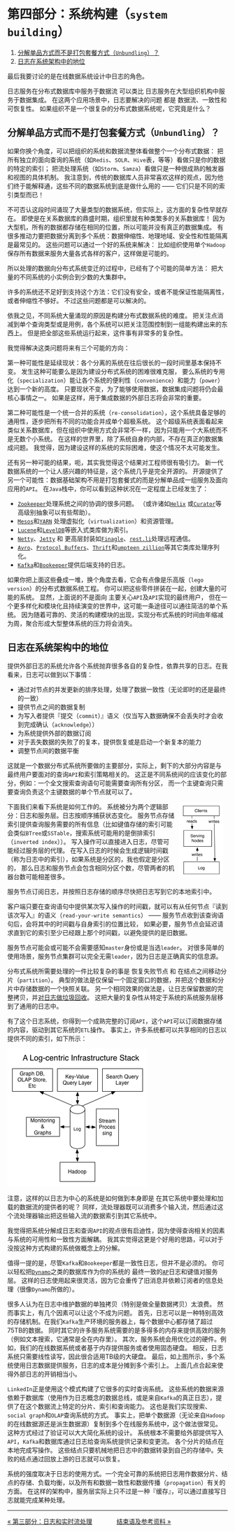 第四部分：系统构建（`system building`）
===============================

<!-- START doctoc generated TOC please keep comment here to allow auto update -->
<!-- DON'T EDIT THIS SECTION, INSTEAD RE-RUN doctoc TO UPDATE -->


1. [分解单品方式而不是打包套餐方式（`Unbundling`）？](#%E5%88%86%E8%A7%A3%E5%8D%95%E5%93%81%E6%96%B9%E5%BC%8F%E8%80%8C%E4%B8%8D%E6%98%AF%E6%89%93%E5%8C%85%E5%A5%97%E9%A4%90%E6%96%B9%E5%BC%8Funbundling)
1. [日志在系统架构中的地位](#%E6%97%A5%E5%BF%97%E5%9C%A8%E7%B3%BB%E7%BB%9F%E6%9E%B6%E6%9E%84%E4%B8%AD%E7%9A%84%E5%9C%B0%E4%BD%8D)

<!-- END doctoc generated TOC please keep comment here to allow auto update -->

最后我要讨论的是在线数据系统设计中日志的角色。

日志服务在分布式数据库中服务于数据流 可以类比 日志服务在大型组织机构中服务于数据集成。
在这两个应用场景中，日志要解决的问题 都是 数据流、一致性和可恢复性。
如果组织不是一个很复杂的分布式数据系统呢，它究竟是什么？

分解单品方式而不是打包套餐方式（`Unbundling`）？
-----------------

如果你换个角度，可以把组织的系统和数据流整体看做整个一个分布式数据：
把所有独立的面向查询的系统（如`Redis`、`SOLR`、`Hive`表，等等）看做只是你的数据的特定的索引；
把流处理系统（如`Storm`、`Samza`）看做只是一种很成熟的触发器和视图的具体机制。
我注意到，传统的数据库人员非常喜欢这样的观点，因为他们终于能解释通，这些不同的数据系统到底是做什么用的
—— 它们只是不同的索引类型而已！

不可否认这段时间涌现了大量类型的数据系统，但实际上，这方面的复杂性早就存在。
即使是在关系数据库的鼎盛时期，组织里就有种类繁多的关系数据库！
因为大型机，所有的数据都存储在相同的位置，所以可能并没有真正的数据集成。
有很多推动力要把数据分离到多个系统：数据伸缩性、地理地域、安全性和性能隔离是最常见的。
这些问题可以通过一个好的系统来解决：
比如组织使用单个`Hadoop`保存所有数据来服务大量各式各样的客户，这样做是可能的。

所以处理的数据向分布式系统变迁的过程中，已经有了个可能的简单方法：
把大量的不同系统的小实例合到少数的大集群中。

许多的系统还不足好到支持这个方法：它们没有安全，或者不能保证性能隔离性，或者伸缩性不够好。
不过这些问题都是可以解决的。

依我之见，不同系统大量涌现的原因是构建分布式数据系统的难度。
把关注点消减到单个查询类型或是用例，各个系统可以把关注范围控制到一组能构建出来的东西上。
但是把全部这些系统运行起来，这件事有非常多的复杂性。

我觉得解决这类问题将来有三个可能的方向：

第一种可能性是延续现状：各个分离的系统在往后很长的一段时间里基本保持不变。
发生这种可能要么是因为建设分布式系统的困难很难克服，
要么系统的专用化（`specialization`）能让各个系统的便利性（`convenience`）和能力（`power`）达到一个新的高度。
只要现状不变，为了能够使用数据，数据集成问题将仍会最核心事情之一。
如果是这样，用于集成数据的外部日志将会非常的重要。

第二种可能性是一个统一合并的系统（`re-consolidation`），这个系统具备足够的通用性，逐步把所有不同的功能合并成单个超极系统。
这个超级系统表面看起来类似关系数据库，但在组织中使用方式会非常不一样，因为只能用一个大系统而不是无数个小系统。
在这样的世界里，除了系统自身的内部，不存在真正的数据集成问题。
我觉得，因为建设这样的系统的实际困难，使这个情况不太可能发生。

还有另一种可能的结果，呃，其实我觉得这个结果对工程师很有吸引力。
新一代数据系统的一个让人感兴趣的特征是，这个系统几乎是完全开源的。
开源提供了另一个可能性：数据基础架构不用是打包套餐式的而是分解单品成一组服务及面向应用的`API`。
在`Java`栈中，你可以看到这种状况在一定程度上已经发生了：

- [`Zookeeper`](http://zookeeper.apache.org/)处理系统之间的协调的很多问题。
    （或许诸如[`Helix`](http://helix.incubator.apache.org/) 或[`Curator`](http://curator.incubator.apache.org/)等高级别抽象可以有些帮助）。
- [`Mesos`](http://mesos.apache.org/)和[`YARN`](http://hadoop.apache.org/docs/current/hadoop-yarn/hadoop-yarn-site/YARN.html)
    处理虚拟化（`virtualization`）和资源管理。
- [`Lucene`](http://lucene.apache.org/)和[`LevelDB`](https://code.google.com/p/leveldb)等嵌入式类库做为索引。
- [`Netty`](http://netty.io/)、[`Jetty`](http://www.eclipse.org/jetty) 和 更高层封装如[`Finagle`](http://twitter.github.io/finagle)、[`rest.li`](http://rest.li/)处理远程通信。
- [`Avro`](http://avro.apache.org/)、[`Protocol Buffers`](https://code.google.com/p/protobuf)、[`Thrift`](http://thrift.apache.org/)和[`umpteen zillion`](https://github.com/eishay/jvm-serializers/wiki)等其它类库处理序列化。
- [`Kafka`](http://kafka.apache.org/)和[`Bookeeper`](https://bookkeeper.apache.org/)提供后端支持的日志。

如果你把上面这些叠成一堆，换个角度去看，它会有点像是乐高版（`lego version`）的分布式数据系统工程。
你可以把这些零件拼装在一起，创建大量的可能的系统。
显然，上面说的不是面向 主要关心`API`及`API`实现的最终用户，
但在一个更多样化和模块化且持续演变的世界中，这可能一条途径可以通往简洁的单个系统。
因为随着可靠的、灵活的构建模块的出现，实现分布式系统的时间由年缩减为周，聚合形成大型整体系统的压力将会消失。

日志在系统架构中的地位
---------------------------------

提供外部日志的系统允许各个系统抛弃很多各自的复杂性，依靠共享的日志。在我看来，日志可以做到以下事情：

- 通过对节点的并发更新的排序处理，处理了数据一致性（无论即时的还是最终的一致）
- 提供节点之间的数据复制
- 为写入者提供『提交（`commit`）』语义（仅当写入数据确保不会丢失时才会收到完成确认（`acknowledge`））
- 为系统提供外部的数据订阅
- 对于丢失数据的失败了的复本，提供恢复或是启动一个新复本的能力
- 调整节点间的数据平衡

这就是一个数据分布式系统所要做的主要部分，实际上，剩下的大部分内容是与
最终用户要面对的查询`API`和索引策略相关的。
这正是不同系统间的应该变化的部分，例如：一个全文搜索查询语句可能需要查询所有分区，
而一个主键查询只需要查询负责这个主键数据的单个节点就可以了。

<img src="images/system.png" width="20%" hspace="10px" align="right" >

下面我们来看下系统是如何工作的。
系统被分为两个逻辑部分：日志和服务层。日志按顺序捕获状态变化。
服务节点存储索引提供查询服务需要的所有信息（比如键值存储的索引可能会类似`BTree`或`SSTable`，搜索系统可能用的是倒排索引（`inverted index`））。
写入操作可以直接进入日志，尽管可能经过服务层的代理。
在写入日志的时候会生成逻辑时间戳（称为日志中的索引），如果系统是分区的，我也假定是分区的，
那么日志和服务节点会包含相同分区个数，尽管两者的机器台数可能相差很多。

服务节点订阅日志，并按照日志存储的顺序尽快把日志写到它的本地索引中。

客户端只要在查询语句中提供某次写入操作的时间戳，就可以有从任何节点『读到该次写入』的语义（`read-your-write semantics`） ——
服务节点收到该查询语句后，会将其中的时间戳与自身索引的位置比较，
如果必要，服务节点会延迟请求直到它的索引至少已经跟上那个时间戳，以避免提供的是旧数据。

服务节点可能会或可能不会需要感知`master`身份或是当选`leader`。
对很多简单的使用场景，服务节点集群可以完全无需`leader`，因为日志是正确真实的信息源。

分布式系统所需要处理的一件比较复杂的事是 恢复失败节点 和 在结点之间移动分片（`partition`）。
典型的做法是仅保留一个固定窗口的数据，并把这个数据和分片中存储数据的一个快照关联。
另一个相同效果的做法是，让日志保留数据的完整拷贝，并[对日志做垃圾回收](https://cwiki.apache.org/confluence/display/KAFKA/Log+Compaction)。
这把大量的复杂性从特定于系统的系统服务层移到了通用的日志中。

有了这个日志系统，你得到一个成熟完整的订阅`API`，这个`API`可以订阅数据存储的内容，驱动到其它系统的`ETL`操作。
事实上，许多系统都可以共享相同的日志以提供不同的索引，如下所示：

![](images/full-stack.png)

注意，这样的以日志为中心的系统是如何做到本身即是 在其它系统中要处理和加载的数据流的提供者的呢？
同样，流处理器既可以消费多个输入流，然后通过这个流处理器输出把这些输入流的数据索引到其它系统中。

我觉得把系统分解成日志和查询`API`的观点很有启迪性，因为使得查询相关的因素与系统的可用性和一致性方面解耦。
我其实觉得这更是个好用的思路，可以对于没按这种方式构建的系统做概念上的分解。

值得一提的是，尽管`Kafka`和`Bookeeper`都是一致性日志，但并不是必须的。
你可以轻松把[`Dynamo`](http://www.allthingsdistributed.com/2007/10/amazons_dynamo.html)之类的数据库作为你的系统的
最终一致的[`AP`](http://en.wikipedia.org/wiki/CAP_theorem)日志和键值对服务层。
这样的日志使用起来很灵活，因为它会重传了旧消息并依赖订阅者的信息处理（很像`Dynamo`所做的）。

很多人认为在日志中维护数据的单独拷贝（特别是做全量数据拷贝）太浪费。
然而事实上，有几个因素可以让这个不成为问题。
首先，日志可以是一种特别高效的存储机制。在我们`Kafka`生产环境的服务器上，每个数据中心都存储了超过75TB的数据。
同时其它的许多服务系统需要的是多得多的内存来提供高效的服务（例如文本搜索，它通常是全在内存里）。
其次，服务系统会用优化过的硬件。例如，我们的在线数据系统或者基于内存提供服务或者使用固态硬盘。
相反，日志系统只需要线性读写，因此很合适用TB级的大硬盘。
最后，如上图所示，多个系统使用日志数据提供服务，日志的成本是分摊到多个索引上。
上面几点合起来使得外部日志的开销相当小。

`LinkedIn`正是使用这个模式构建了它很多的实时查询系统。
这些系统的数据来源依赖于数据库（使用作为日志概念的数据总线，或是来自`Kafka`的真正日志），提供了在这个数据流上特定的分片、索引和查询能力。
这也是我们实现搜索、`social graph`和`OLAP`查询系统的方式。
事实上，把单个数据源（无论来自`Hadoop`的在线数据源还是派生数据源）复制到多个在线服务系统中，这个做法很常见。
这种方式经过了验证可以大大简化系统的设计。
系统根本不需要给外部提供写入`API`，`Kafka`和数据库通过日志给查询系统提供记录和变更流。
各个分片的结点在本地完成写操作。
这些结点只要机械地把日志中的数据转录到自己的存储中。失败的结点通过回放上游的日志就可以恢复。

系统的强度取决于日志的使用方式。一个完全可靠的系统把日志用作数据分片、结点的存储、负载均衡，以及所有和数据一致性和数据传播（`propagation`）有关的方面。
在这样的架构中，服务层实际上只不过是一种『缓存』，可以通过直接写日志就能完成某种处理。

-----------------

[« 第三部分：日志和实时流处理](part3-logs-and-real-time-stream-processing.md)　　　　[结束语及参考资料 »](the-end.md)
